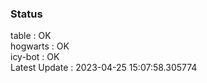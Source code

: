 ### Status


table : OK  
hogwarts : OK  
icy-bot : OK  
Latest Update : 2023-04-25 15:07:58.305774
